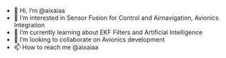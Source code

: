 - 👋 Hi, I’m @aixaiaa
- 👀 I’m interested in Sensor Fusion for Control and Airnavigation, Avionics Integration
- 🌱 I’m currently learning about EKF Filters and Artificial Intelligence
- 💞️ I’m looking to collaborate on Avionics development
- 📫 How to reach me @aixaiaa

<!---
aixaiaa/aixaiaa is a ✨ special ✨ repository because its `README.md` (this file) appears on your GitHub profile.
You can click the Preview link to take a look at your changes.
--->
